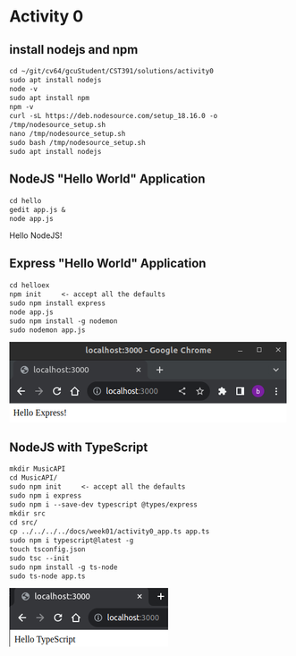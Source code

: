 # Activity 0

## install nodejs and npm

```
cd ~/git/cv64/gcuStudent/CST391/solutions/activity0
sudo apt install nodejs
node -v
sudo apt install npm
npm -v
curl -sL https://deb.nodesource.com/setup_18.16.0 -o /tmp/nodesource_setup.sh
nano /tmp/nodesource_setup.sh
sudo bash /tmp/nodesource_setup.sh
sudo apt install nodejs
```

## NodeJS "Hello World" Application

```
cd hello
gedit app.js &
node app.js
```
Hello NodeJS!

## Express "Hello World" Application

```
cd helloex
npm init     <- accept all the defaults
sudo npm install express
node app.js
sudo npm install -g nodemon
sudo nodemon app.js
```
![Hello Express](helloExpress.png)

## NodeJS with TypeScript

```
mkdir MusicAPI
cd MusicAPI/
sudo npm init     <- accept all the defaults
sudo npm i express
sudo npm i --save-dev typescript @types/express
mkdir src
cd src/
cp ../../../../docs/week01/activity0_app.ts app.ts
sudo npm i typescript@latest -g
touch tsconfig.json
sudo tsc --init
sudo npm install -g ts-node
sudo ts-node app.ts 
```

![Hello TypeScript](helloTypeScript.png)
